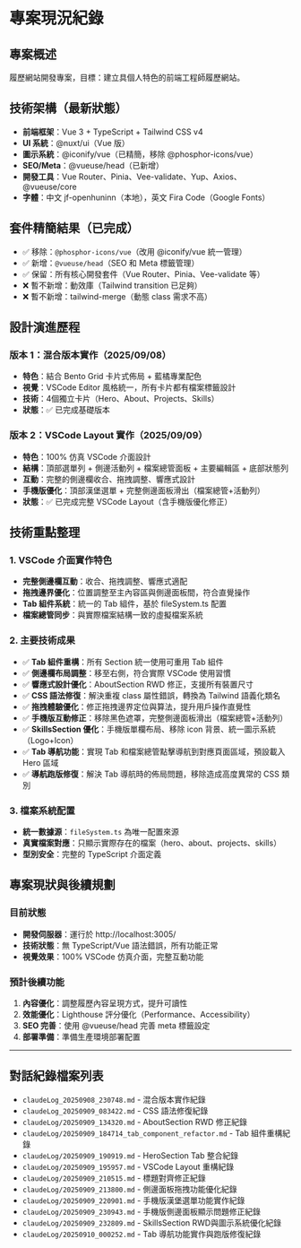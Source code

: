 # 專案現況紀錄

## 專案概述
履歷網站開發專案，目標：建立具個人特色的前端工程師履歷網站。

## 技術架構（最新狀態）
- **前端框架**：Vue 3 + TypeScript + Tailwind CSS v4
- **UI 系統**：@nuxt/ui（Vue 版）
- **圖示系統**：@iconify/vue（已精簡，移除 @phosphor-icons/vue）
- **SEO/Meta**：@vueuse/head（已新增）
- **開發工具**：Vue Router、Pinia、Vee-validate、Yup、Axios、@vueuse/core
- **字體**：中文 jf-openhuninn（本地），英文 Fira Code（Google Fonts）

## 套件精簡結果（已完成）
- ✅ 移除：`@phosphor-icons/vue`（改用 @iconify/vue 統一管理）
- ✅ 新增：`@vueuse/head`（SEO 和 Meta 標籤管理）
- ✅ 保留：所有核心開發套件（Vue Router、Pinia、Vee-validate 等）
- ❌ 暫不新增：動效庫（Tailwind transition 已足夠）
- ❌ 暫不新增：tailwind-merge（動態 class 需求不高）

## 設計演進歷程

### 版本 1：混合版本實作（2025/09/08）
- **特色**：結合 Bento Grid 卡片式佈局 + 藍橘專業配色
- **視覺**：VSCode Editor 風格統一，所有卡片都有檔案標籤設計
- **技術**：4個獨立卡片（Hero、About、Projects、Skills）
- **狀態**：✅ 已完成基礎版本

### 版本 2：VSCode Layout 實作（2025/09/09）
- **特色**：100% 仿真 VSCode 介面設計
- **結構**：頂部選單列 + 側邊活動列 + 檔案總管面板 + 主要編輯區 + 底部狀態列
- **互動**：完整的側邊欄收合、拖拽調整、響應式設計
- **手機版優化**：頂部漢堡選單 + 完整側邊面板滑出（檔案總管+活動列）
- **狀態**：✅ 已完成完整 VSCode Layout（含手機版優化修正）

## 技術重點整理

### 1. VSCode 介面實作特色
- **完整側邊欄互動**：收合、拖拽調整、響應式適配
- **拖拽邊界優化**：位置調整至主內容區與側邊面板間，符合直覺操作
- **Tab 組件系統**：統一的 Tab 組件，基於 fileSystem.ts 配置
- **檔案總管同步**：與實際檔案結構一致的虛擬檔案系統

### 2. 主要技術成果
- ✅ **Tab 組件重構**：所有 Section 統一使用可重用 Tab 組件
- ✅ **側邊欄布局調整**：移至右側，符合實際 VSCode 使用習慣
- ✅ **響應式設計優化**：AboutSection RWD 修正，支援所有裝置尺寸
- ✅ **CSS 語法修復**：解決重複 class 屬性錯誤，轉換為 Tailwind 語義化類名
- ✅ **拖拽體驗優化**：修正拖拽邊界定位與算法，提升用戶操作直覺性
- ✅ **手機版互動修正**：移除黑色遮罩，完整側邊面板滑出（檔案總管+活動列）
- ✅ **SkillsSection 優化**：手機版單欄布局、移除 icon 背景、統一圖示系統（Logo+Icon）
- ✅ **Tab 導航功能**：實現 Tab 和檔案總管點擊導航到對應頁面區域，預設載入 Hero 區域
- ✅ **導航跑版修復**：解決 Tab 導航時的佈局問題，移除造成高度異常的 CSS 類別

### 3. 檔案系統配置
- **統一數據源**：`fileSystem.ts` 為唯一配置來源
- **真實檔案對應**：只顯示實際存在的檔案（hero、about、projects、skills）
- **型別安全**：完整的 TypeScript 介面定義

## 專案現狀與後續規劃

### 目前狀態
- **開發伺服器**：運行於 http://localhost:3005/
- **技術狀態**：無 TypeScript/Vue 語法錯誤，所有功能正常
- **視覺效果**：100% VSCode 仿真介面，完整互動功能

### 預計後續功能
1. **內容優化**：調整履歷內容呈現方式，提升可讀性
2. **效能優化**：Lighthouse 評分優化（Performance、Accessibility）
3. **SEO 完善**：使用 @vueuse/head 完善 meta 標籤設定
4. **部署準備**：準備生產環境部署配置

---

## 對話紀錄檔案列表
- `claudeLog_20250908_230748.md` - 混合版本實作紀錄
- `claudeLog_20250909_083422.md` - CSS 語法修復紀錄  
- `claudeLog/20250909_134320.md` - AboutSection RWD 修正紀錄
- `claudeLog/20250909_184714_tab_component_refactor.md` - Tab 組件重構紀錄
- `claudeLog/20250909_190919.md` - HeroSection Tab 整合紀錄
- `claudeLog/20250909_195957.md` - VSCode Layout 重構紀錄
- `claudeLog/20250909_210515.md` - 標題對齊修正紀錄
- `claudeLog/20250909_213800.md` - 側邊面板拖拽功能優化紀錄
- `claudeLog/20250909_220901.md` - 手機版漢堡選單功能實作紀錄
- `claudeLog/20250909_230943.md` - 手機版側邊面板顯示問題修正紀錄
- `claudeLog/20250909_232809.md` - SkillsSection RWD與圖示系統優化紀錄
- `claudeLog/20250910_000252.md` - Tab 導航功能實作與跑版修復紀錄
